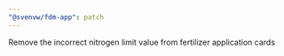 ```yaml
---
"@svenvw/fdm-app": patch
---
```


Remove the incorrect nitrogen limit value from fertilizer application cards
